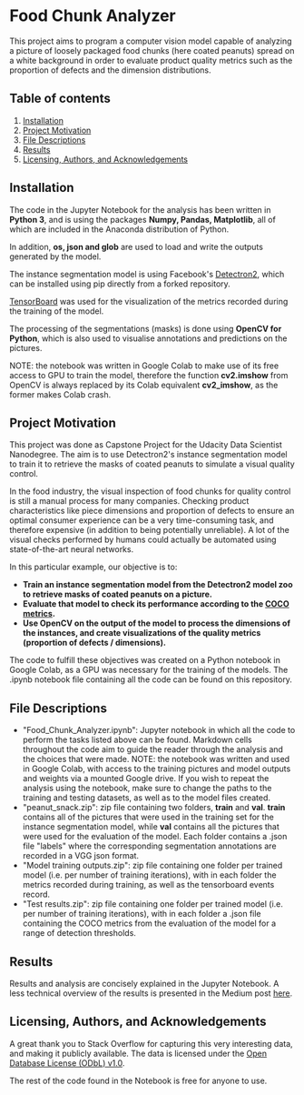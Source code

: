 # Food Chunk Analyzer

This project aims to program a computer vision model capable of analyzing a picture of loosely packaged food chunks (here coated peanuts) spread on a white background in order to evaluate product quality metrics such as the proportion of defects and the dimension distributions.


## Table of contents

1. [Installation](#installation)
2. [Project Motivation](#motivation)
3. [File Descriptions](#files)
4. [Results](#results)
5. [Licensing, Authors, and Acknowledgements](#licensing)


## Installation <a name='installation'></a>

The code in the Jupyter Notebook for the analysis has been written in **Python 3**, and is using the packages **Numpy, Pandas, Matplotlib**, all of which are included in the Anaconda distribution of Python.

In addition, **os, json and glob** are used to load and write the outputs generated by the model.

The instance segmentation model is using Facebook's [Detectron2](https://github.com/facebookresearch/detectron2), which can be installed using pip directly from a forked repository.

[TensorBoard](https://www.tensorflow.org/tensorboard) was used for the visualization of the metrics recorded during the training of the model.

The processing of the segmentations (masks) is done using **OpenCV for Python**, which is also used to visualise annotations and predictions on the pictures. 

NOTE: the notebook was written in Google Colab to make use of its free access to GPU to train the model, therefore the function **cv2.imshow** from OpenCV is always replaced by its Colab equivalent **cv2_imshow**, as the former makes Colab crash.


## Project Motivation <a name='motivation'></a>

This project was done as Capstone Project for the Udacity Data Scientist Nanodegree. The aim is to use Detectron2's instance segmentation model to train it to retrieve the masks of coated peanuts to simulate a visual quality control.

In the food industry, the visual inspection of food chunks for quality control is still a manual process for many companies. Checking product characteristics like piece dimensions and proportion of defects to ensure an optimal consumer experience can be a very time-consuming task, and therefore expensive (in addition to being potentially unreliable). A lot of the visual checks performed by humans could actually be automated using state-of-the-art neural networks.

In this particular example, our objective is to:

* **Train an instance segmentation model from the Detectron2 model zoo to retrieve masks of coated peanuts on a picture.**
* **Evaluate that model to check its performance according to the [COCO metrics](https://cocodataset.org/#detection-eval).**
* **Use OpenCV on the output of the model to process the dimensions of the instances, and create visualizations of the quality metrics (proportion of defects / dimensions).**

The code to fulfill these objectives was created on a Python notebook in Google Colab, as a GPU was necessary for the training of the models. The .ipynb notebook file containing all the code can be found on this repository.

## File Descriptions <a name='files'></a>

* "Food_Chunk_Analyzer.ipynb": Jupyter notebook in which all the code to perform the tasks listed above can be found. Markdown cells throughout the code aim to guide the reader through the analysis and the choices that were made. NOTE: the notebook was written and used in Google Colab, with access to the training pictures and model outputs and weights via a mounted Google drive. If you wish to repeat the analysis using the notebook, make sure to change the paths to the training and testing datasets, as well as to the model files created.
* "peanut_snack.zip": zip file containing two folders, **train** and **val**. **train** contains all of the pictures that were used in the training set for the instance segmentation model, while **val** contains all the pictures that were used for the evaluation of the model. Each folder contains a .json file "labels" where the corresponding segmentation annotations are recorded in a VGG json format.
* "Model training outputs.zip": zip file containing one folder per trained model (i.e. per number of training iterations), with in each folder the metrics recorded during training, as well as the tensorboard events record.
* "Test results.zip": zip file containing one folder per trained model (i.e. per number of training iterations), with in each folder a .json file containing the COCO metrics from the evaluation of the model for a range of detection thresholds. 

## Results <a name='results'></a>

Results and analysis are concisely explained in the Jupyter Notebook. A less technical overview of the results is presented in the Medium post [here](https://medium.com/@jackbot71/what-language-should-you-learn-as-a-data-scientist-173475523291).

## Licensing, Authors, and Acknowledgements <a name='licensing'></a>

A great thank you to Stack Overflow for capturing this very interesting data, and making it publicly available. The data is licensed under the [Open Database License (ODbL) v1.0](https://opendatacommons.org/licenses/odbl/1.0/).

The rest of the code found in the Notebook is free for anyone to use.
